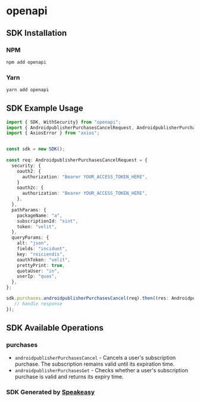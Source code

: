# openapi

<!-- Start SDK Installation -->
## SDK Installation

### NPM

```bash
npm add openapi
```

### Yarn

```bash
yarn add openapi
```
<!-- End SDK Installation -->

<!-- Start SDK Example Usage -->
## SDK Example Usage

```typescript
import { SDK, WithSecurity} from "openapi";
import { AndroidpublisherPurchasesCancelRequest, AndroidpublisherPurchasesCancelResponse } from "openapi/src/sdk/models/operations";
import { AxiosError } from "axios";


const sdk = new SDK();
    
const req: AndroidpublisherPurchasesCancelRequest = {
  security: {
    oauth2: {
      authorization: "Bearer YOUR_ACCESS_TOKEN_HERE",
    }
    oauth2c: {
      authorization: "Bearer YOUR_ACCESS_TOKEN_HERE",
    },
  },
  pathParams: {
    packageName: "a",
    subscriptionId: "sint",
    token: "velit",
  },
  queryParams: {
    alt: "json",
    fields: "incidunt",
    key: "reiciendis",
    oauthToken: "velit",
    prettyPrint: true,
    quotaUser: "in",
    userIp: "quas",
  },
};

sdk.purchases.androidpublisherPurchasesCancel(req).then((res: AndroidpublisherPurchasesCancelResponse | AxiosError) => {
   // handle response
});
```
<!-- End SDK Example Usage -->

<!-- Start SDK Available Operations -->
## SDK Available Operations

### purchases

* `androidpublisherPurchasesCancel` - Cancels a user's subscription purchase. The subscription remains valid until its expiration time.
* `androidpublisherPurchasesGet` - Checks whether a user's subscription purchase is valid and returns its expiry time.

<!-- End SDK Available Operations -->

### SDK Generated by [Speakeasy](https://docs.speakeasyapi.dev/docs/using-speakeasy/client-sdks)

